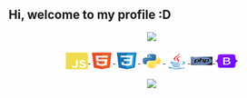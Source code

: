 ## Hi, welcome to my profile :D
<div align="center">
  <a href="https://github.com/fabiogaspar11">
  <img height="180em" src="https://github-readme-stats.vercel.app/api?username=fabiogaspar11&show_icons=true&theme=dracula&include_all_commits=true&count_private=true"/>
  <div style="display: inline_block"><br>
    <img align="center" alt="Js" height="30" width="40" src="https://raw.githubusercontent.com/devicons/devicon/master/icons/javascript/javascript-plain.svg">
    <img align="center" alt="HTML" height="30" width="40" src="https://raw.githubusercontent.com/devicons/devicon/master/icons/html5/html5-original.svg">
    <img align="center" alt="CSS" height="30" width="40" src="https://raw.githubusercontent.com/devicons/devicon/master/icons/css3/css3-original.svg">
    <img align="center" alt="Python" height="30" width="40" src="https://raw.githubusercontent.com/devicons/devicon/master/icons/python/python-original.svg">
    <img align="center" alt="Java" height="30" width="40" src="https://raw.githubusercontent.com/devicons/devicon/master/icons/java/java-original.svg">
    <img align="center" alt="PHP" height="30" width="40" src="https://raw.githubusercontent.com/devicons/devicon/master/icons/php/php-original.svg">
    <img align="center" alt="BOOTSTRAP" height="30" width="40" src="https://raw.githubusercontent.com/devicons/devicon/master/icons/bootstrap/bootstrap-original.svg">
  </div>
    <br>
  <a href="https://www.linkedin.com/in/fabiogaspar11/" target="_blank"><img src="https://img.shields.io/badge/-LinkedIn-%230077B5?style=for-the-  badge&logo=linkedin&logoColor=white" target="_blank"></a> 

</div>
<!--
  ![Snake animation](https://github.com/fabiogaspar11/fabiogaspar11/blob/output/github-contribution-grid-snake.svg)
..>
